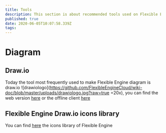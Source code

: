 ```yaml
---
title: Tools
description: This section is about recommended tools used on Flexible Engine, from diagram drawing to technical usefull tools
published: true
date: 2020-06-05T10:07:58.339Z
tags: 
---
```


# Diagram
## Draw.io
Today the tool most frequently used to make Flexible Engine diagram is draw.io ![drawiologo](https://github.com/FlexibleEngineCloud/wiki-doc/blob/master/uploads/drawiologo.jpg?raw=true =20x), you can find the web version [here](https://app.diagrams.net/) or the offline client [here](http://get.diagrams.net/)

## Flexible Engine Draw.io icons library
You can find [here](https://github.com/FlexibleEngineCloud/fe-ressources/blob/master/FE%20drawIO%20Library.xml) the icons library of Flexible Engine